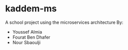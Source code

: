 # kaddem-ms
A school project using the microservices architecture
By:
- Youssef Almia
- Fourat Ben Dhafer
- Nour Sbaoulji
